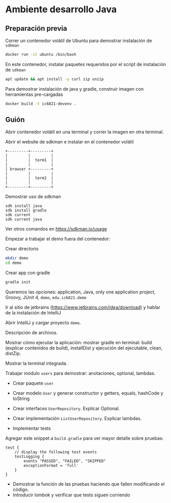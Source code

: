 # Ambiente desarrollo Java #

## Preparación previa ##

Correr un contenedor volátil de Ubuntu para demostrar instalación de `sdkman`

```bash
docker run -it ubuntu /bin/bash
```

En este contenedor, instalar paquetes requeridos por el script de instalación de `sdkman`


```bash
apt update && apt install -y curl zip unzip
```

Para demostrar instalación de java y gradle, construir imagen con herramientas pre-cargadas

```bash
docker build -t ic6821-devenv .
```

## Guión ##

Abrir contenedor volátil en una terminal y correr la imagen en otra terminal.

Abrir el website de sdkman e instalar en el contenedor volátil

```
+---------+---------+
|         |         |
|         |  term1  |
|         |         |
| browser +---------+
|         |         |
|         |  term2  |
|         |         |
+---------+---------+
```

Demostrar uso de sdkman

```
sdk install java
sdk install gradle
sdk current
sdk current java
```

Ver otros comandos en https://sdkman.io/usage

Empezar a trabajar el demo fuera del contenedor:

Crear directorio

```bash
mkdir demo
cd demo
```

Crear app con gradle

```bash
gradle init
```

Queremos las opciones: application, Java, only one application project, Groovy, JUnit 4, `demo`, `edu.ic6821.demo`

Ir al sitio de jetbrains (https://www.jetbrains.com/idea/download) y hablar de la instalación de IntelliJ

Abrir IntelliJ y cargar proyecto `demo`.

Descripción de archivos.

Mostrar cómo ejecutar la aplicación: mostrar gradle en terminal: build (explicar contenidos de build), installDist y ejecución del ejecutable, clean, distZip.

Mostrar la terminal integrada.

Trabajar módulo `users` para demostrar: anotaciones, optional, lambdas.

- Crear paquete `user`
- Crear modelo `User` y generar constructor y getters, equals, hashCode y toString
- Crear interfaces `UserRepository`. Explicar Optional.
- Crear implementación `ListUserRepository`. Explicar lambdas.

- Implementar tests

Agregar este snippet a `build.gradle` para ver mayor detalle sobre pruebas:

```
test {
    // display the following test events
    testLogging {
        events "PASSED", "FAILED", "SKIPPED"
        exceptionFormat = 'full'
    }
}
```

- Demostrar la función de las pruebas haciendo que fallen modificando el código.
- Introducir lombok y verificar que tests siguen corriendo



